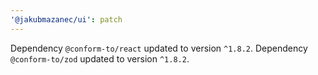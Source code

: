 ```yaml
---
'@jakubmazanec/ui': patch
---
```


Dependency `@conform-to/react` updated to version `^1.8.2`. Dependency `@conform-to/zod` updated to
version `^1.8.2`.
